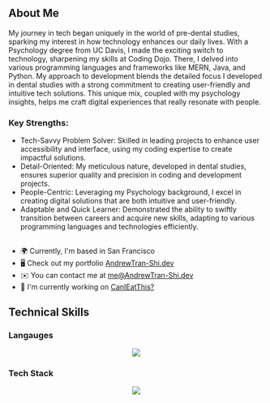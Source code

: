 ## About Me

My journey in tech began uniquely in the world of pre-dental studies, sparking my interest in how technology enhances our daily lives. With a Psychology degree from UC Davis, I made the exciting switch to technology, sharpening my skills at Coding Dojo. There, I delved into various programming languages and frameworks like MERN, Java, and Python. My approach to development blends the detailed focus I developed in dental studies with a strong commitment to creating user-friendly and intuitive tech solutions. This unique mix, coupled with my psychology insights, helps me craft digital experiences that really resonate with people.

### Key Strengths:

- Tech-Savvy Problem Solver: Skilled in leading projects to enhance user accessibility and interface, using my coding expertise to create impactful solutions.
- Detail-Oriented: My meticulous nature, developed in dental studies, ensures superior quality and precision in coding and development projects.
- People-Centric: Leveraging my Psychology background, I excel in creating digital solutions that are both intuitive and user-friendly.
- Adaptable and Quick Learner: Demonstrated the ability to swiftly transition between careers and acquire new skills, adapting to various programming languages and technologies efficiently.

##

- 🌍 Currently, I'm based in San Francisco
- 🖥️ Check out my portfolio [AndrewTran-Shi.dev](http://Andrewtran-shi.dev)
- ✉️ You can contact me at [me@AndrewTran-Shi.dev](mailto:me@AndrewTran-Shi.dev)
- 🚀 I'm currently working on [CanIEatThis?](http://canieatthis.deno.dev/)

## Technical Skills

### Langauges

<p align="center">
 <img src="https://skillicons.dev/icons?i=js,html,css,nodejs,ts,java,py&theme=dark"/>

</p>

### Tech Stack

<p align="center">
 <img src="https://skillicons.dev/icons?i=flask,django,react,bootstrap,mongodb,next,vite,spring,supabase,mysql,postgres,tailwind,aws,postman,git,docker&theme=dark&perline=8"/>

</p>
